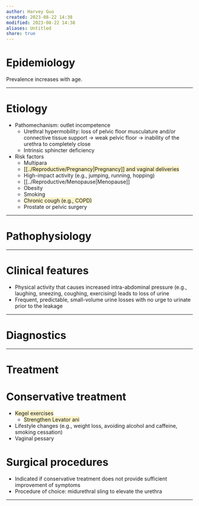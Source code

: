 ```yaml
---
author: Harvey Guo
created: 2023-08-22 14:38
modified: 2023-08-22 14:38
aliases: Untitled
share: true
---
```


# Epidemiology
Prevalence increases with age.

---
# Etiology
- Pathomechanism: outlet incompetence
	- Urethral hypermobility: loss of pelvic floor musculature and/or connective tissue support → weak pelvic floor → inability of the urethra to completely close
	- Intrinsic sphincter deficiency
- Risk factors
	- Multipara
	- <span style="background:rgba(240, 200, 0, 0.2)">[[../Reproductive/Pregnancy|Pregnancy]] and vaginal deliveries </span>
	- High-impact activity (e.g., jumping, running, hopping)
	- [[../Reproductive/Menopause|Menopause]]
	- Obesity
	- Smoking
	- <span style="background:rgba(240, 200, 0, 0.2)">Chronic cough (e.g., COPD)</span>
	- Prostate or pelvic surgery

---
# Pathophysiology


---
# Clinical features
- Physical activity that causes increased intra-abdominal pressure (e.g., laughing, sneezing, coughing, exercising) leads to loss of urine
- Frequent, predictable, small-volume urine losses with no urge to urinate prior to the leakage

---
# Diagnostics


---
# Treatment
# Conservative treatment
- <span style="background:rgba(240, 200, 0, 0.2)">Kegel exercises </span>
	- <span style="background:rgba(240, 200, 0, 0.2)">Strengthen Levator ani</span>
- Lifestyle changes (e.g., weight loss, avoiding alcohol and caffeine, smoking cessation)
- Vaginal pessary
# Surgical procedures
- Indicated if conservative treatment does not provide sufficient improvement of symptoms
- Procedure of choice: midurethral sling to elevate the urethra

---
